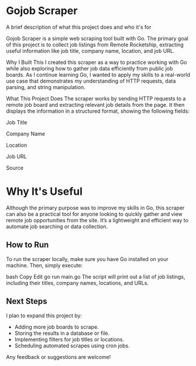 
# Gojob Scraper

A brief description of what this project does and who it's for


Gojob Scraper is a simple web scraping tool built with Go. The primary goal of this project is to collect job listings from Remote Rocketship, extracting useful information like job title, company name, location, and job URL.

Why I Built This
I created this scraper as a way to practice working with Go while also exploring how to gather job data efficiently from public job boards. As I continue learning Go, I wanted to apply my skills to a real-world use case that demonstrates my understanding of HTTP requests, data parsing, and string manipulation.

What This Project Does
The scraper works by sending HTTP requests to a remote job board and extracting relevant job details from the page. It then displays the information in a structured format, showing the following fields:

Job Title

Company Name

Location

Job URL

Source


# Why It's Useful
Although the primary purpose was to improve my skills in Go, this scraper can also be a practical tool for anyone looking to quickly gather and view remote job opportunities from the site. It’s a lightweight and efficient way to automate job searching or data collection.


## How to Run




To run the scraper locally, make sure you have Go installed on your machine. Then, simply execute:

bash
Copy
Edit
go run main.go
The script will print out a list of job listings, including their titles, company names, locations, and URLs.

## Next Steps

I plan to expand this project by:

- Adding more job boards to scrape.
- Storing the results in a database or file.
- Implementing filters for job titles or locations.
- Scheduling automated scrapes using cron jobs.

Any feedback or suggestions are welcome!












